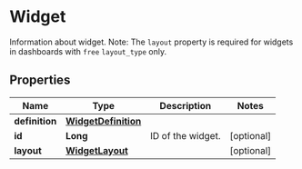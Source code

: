 

# Widget

Information about widget.  Note: The `layout` property is required for widgets in dashboards with `free` `layout_type` only.

## Properties

Name | Type | Description | Notes
------------ | ------------- | ------------- | -------------
**definition** | [**WidgetDefinition**](WidgetDefinition.md) |  | 
**id** | **Long** | ID of the widget. |  [optional]
**layout** | [**WidgetLayout**](WidgetLayout.md) |  |  [optional]



